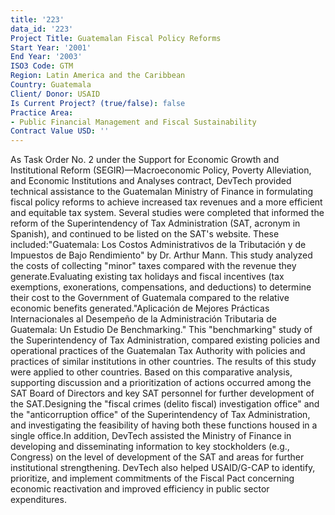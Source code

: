 ```yaml
---
title: '223'
data_id: '223'
Project Title: Guatemalan Fiscal Policy Reforms
Start Year: '2001'
End Year: '2003'
ISO3 Code: GTM
Region: Latin America and the Caribbean
Country: Guatemala
Client/ Donor: USAID
Is Current Project? (true/false): false
Practice Area:
- Public Financial Management and Fiscal Sustainability
Contract Value USD: ''
---
```


As Task Order No. 2 under the Support for Economic Growth and Institutional Reform (SEGIR)—Macroeconomic Policy, Poverty Alleviation, and Economic Institutions and Analyses contract, DevTech provided technical assistance to the Guatemalan Ministry of Finance in formulating fiscal policy reforms to achieve increased tax revenues and a more efficient and equitable tax system. Several studies were completed that informed the reform of the Superintendency of Tax Administration (SAT, acronym in Spanish), and continued to be listed on the SAT's website. These included:\"Guatemala: Los Costos Administrativos de la Tributación y de Impuestos de Bajo Rendimiento\" by Dr. Arthur Mann. This study analyzed the costs of collecting \"minor\" taxes compared with the revenue they generate.Evaluating existing tax holidays and fiscal incentives (tax exemptions, exonerations, compensations, and deductions) to determine their cost to the Government of Guatemala compared to the relative economic benefits generated.\"Aplicación de Mejores Prácticas Internacionales al Desempeño de la Administración Tributaria de Guatemala: Un Estudio De Benchmarking.\" This \"benchmarking\" study of the Superintendency of Tax Administration, compared existing policies and operational practices of the Guatemalan Tax Authority with policies and practices of similar institutions in other countries. The results of this study were applied to other countries. Based on this comparative analysis, supporting discussion and a prioritization of actions occurred among the SAT Board of Directors and key SAT personnel for further development of the SAT.Designing the \"fiscal crimes (delito fiscal) investigation office\" and the \"anticorruption office\" of the Superintendency of Tax Administration, and investigating the feasibility of having both these functions housed in a single office.In addition, DevTech assisted the Ministry of Finance in developing and disseminating information to key stockholders (e.g., Congress) on the level of development of the SAT and areas for further institutional strengthening. DevTech also helped USAID/G-CAP to identify, prioritize, and implement commitments of the Fiscal Pact concerning economic reactivation and improved efficiency in public sector expenditures.